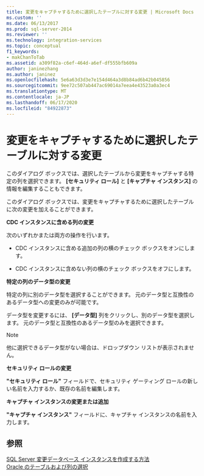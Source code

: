 ```yaml
---
title: 変更をキャプチャするために選択したテーブルに対する変更 | Microsoft Docs
ms.custom: ''
ms.date: 06/13/2017
ms.prod: sql-server-2014
ms.reviewer: ''
ms.technology: integration-services
ms.topic: conceptual
f1_keywords:
- makChanToTab
ms.assetid: a309f82a-c6ef-464d-a6ef-df555bfb609a
author: janinezhang
ms.author: janinez
ms.openlocfilehash: 5e6a63d3d3e7e154d464a3d8b84ad6b42b045856
ms.sourcegitcommit: 9ee72c507ab447ac69014a7eea4e43523a0a3ec4
ms.translationtype: MT
ms.contentlocale: ja-JP
ms.lasthandoff: 06/17/2020
ms.locfileid: "84922873"
---
```

# <a name="make-changes-to-the-tables-selected-for-capturing-changes"></a>変更をキャプチャするために選択したテーブルに対する変更
  このダイアログ ボックスでは、選択したテーブルから変更をキャプチャする特定の列を選択できます。 **[セキュリティ ロール]** と **[キャプチャ インスタンス]** の情報を編集することもできます。  
  
 このダイアログ ボックスでは、変更をキャプチャするために選択したテーブルに次の変更を加えることができます。  
  
 **CDC インスタンスに含める列の変更**  
  
 次のいずれかまたは両方の操作を行います。  
  
-   CDC インスタンスに含める追加の列の横のチェック ボックスをオンにします。  
  
-   CDC インスタンスに含めない列の横のチェック ボックスをオフにします。  
  
 **特定の列のデータ型の変更**  
  
 特定の列に別のデータ型を選択することができます。 元のデータ型と互換性のあるデータ型への変更のみが可能です。  
  
 データ型を変更するには、 **[データ型]** 列をクリックし、別のデータ型を選択します。 元のデータ型と互換性のあるデータ型のみを選択できます。  
  
> [!NOTE]  
>  他に選択できるデータ型がない場合は、ドロップダウン リストが表示されません。  
  
 **セキュリティ ロールの変更**  
  
 **"セキュリティ ロール"** フィールドで、セキュリティ ゲーティング ロールの新しい名前を入力するか、既存の名前を編集します。  
  
 **キャプチャ インスタンスの変更または追加**  
  
 **"キャプチャ インスタンス"** フィールドに、キャプチャ インスタンスの名前を入力します。  
  
## <a name="see-also"></a>参照  
 [SQL Server 変更データベース インスタンスを作成する方法](how-to-create-the-sql-server-change-database-instance.md)   
 [Oracle のテーブルおよび列の選択](select-oracle-tables-and-columns.md)  
  
  

